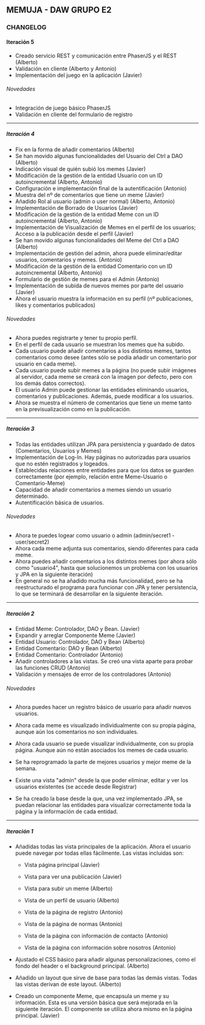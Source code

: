 ## MEMUJA - DAW GRUPO E2



### CHANGELOG
####  Iteración 5
- Creado servicio REST y comunicación entre PhaserJS y el REST (Alberto)
- Validación en cliente (Alberto y Antonio)
- Implementación del juego en la aplicación (Javier)

###### Novedades
- Integración de juego básico PhaserJS 
- Validación en cliente del formulario de registro


---

##### Iteración 4

- Fix en la forma de añadir comentarios (Alberto)
- Se han movido algunas funcionalidades del Usuario del Ctrl a DAO (Alberto)
- Indicación visual de quién subió los memes (Javier)
- Modificación de la gestión de la entidad Usuario con un ID autoincremental (Alberto, Antonio)
- Configuración e implementación final de la autentificación (Antonio)
- Muestra del nº de comentarios que tiene un meme (Javier)
- Añadido Rol al usuario (admin o user normal) (Alberto, Antonio)
- Implementación de Borrado de Usuarios (Javier)
- Modificación de la gestión de la entidad Meme con un ID autoincremental (Alberto, Antonio)
- Implementación de Visualización de Memes en el perfil de los usuarios; Acceso a la publicación desde el perfil (Javier)
- Se han movido algunas funcionalidades del Meme del Ctrl a DAO (Alberto)
- Implementación de gestión del admin, ahora puede eliminar/editar usuarios, comentarios y memes. (Antonio)
- Modificación de la gestión de la entidad Comentario con un ID autoincremental (Alberto, Antonio)
- Formulario de gestión de memes para el Admin (Antonio)
- Implementación de subida de nuevos memes por parte del usuario (Javier)
- Ahora el usuario muestra la información en su perfil (nº publicaciones, likes y comentarios publicados)



###### Novedades

- Ahora puedes registrarte y tener tu propio perfil.
- En el perfil de cada usuario se muestran los memes que ha subido.
- Cada usuario puede añadir comentarios a los distintos memes, tantos comentarios como desee (antes sólo se podía añadir un comentario por usuario en cada meme).
- Cada usuario puede subir memes a la página (no puede subir imágenes al servidor, cada meme se creará con la imagen por defecto, pero con los demás datos correctos).
- El usuario Admin puede gestionar las entidades eliminando usuarios, comentarios y publicaciones. Además, puede modificar a los usuarios.  
- Ahora se muestra el número de comentarios que tiene un meme tanto en la previsualización como en la publicación. 



---

##### Iteración 3

- Todas las entidades utilizan JPA para persistencia y guardado de datos (Comentarios, Usuarios y Memes)
- Implementación de Log-In. Hay páginas no autorizadas para usuarios que no estén registrados y logeados.
- Establecidas relaciones entre entidades para que los datos se guarden correctamente (por ejemplo, relación entre Meme-Usuario o Comentario-Meme)
- Capacidad de añadir comentarios a memes siendo un usuario determinado. 
- Autentificación básica de usuarios.



###### Novedades

- Ahora te puedes logear como usuario o admin (admin/secret1 - user/secret2)
- Ahora cada meme adjunta sus comentarios, siendo diferentes para cada meme.
- Ahora puedes añadir comentarios a los distintos memes (por ahora sólo como "usuario4", hasta que solucionemos un problema con los usuarios y JPA en la siguiente iteración)
- En general no se ha añadido mucha más funcionalidad, pero se ha reestructurado el programa para funcionar con JPA y tener persistencia, lo que se terminará de desarrollar en la siguiente iteración.



---

##### Iteración 2

- Entidad Meme: Controlador, DAO y Bean. (Javier)
- Expandir y arreglar Componente Meme (Javier)
- Entidad Usuario: Controlador, DAO y Bean (Alberto)
- Entidad Comentario: DAO y Bean (Alberto)
- Entidad Comentario: Controlador (Antonio)
- Añadir controladores a las vistas. Se creó una vista aparte para probar las funciones CRUD (Antonio)
- Validación y mensajes de error de los controladores (Antonio)



###### Novedades

- Ahora puedes hacer un registro básico de usuario para añadir nuevos usuarios.

- Ahora cada meme es visualizado individualmente con su propia página, aunque aún los comentarios no son individuales.

- Ahora cada usuario se puede visualizar individualmente, con su propia página. Aunque aún no están asociados los memes de cada usuario.

- Se ha reprogramado la parte de mejores usuarios y mejor meme de la semana. 

- Existe una vista "admin" desde la que poder eliminar, editar y ver los usuarios existentes (se accede desde Registrar)

- Se ha creado la base desde la que, una vez implementado JPA, se puedan relacionar las entidades para visualizar correctamente toda la página y la información de cada entidad. 

  

------

##### Iteración 1

- Añadidas todas las vista principales de la aplicación. Ahora el usuario puede navegar por todas ellas fácilmente. Las vistas incluidas son:

  - Vista página principal (Javier)

  - Vista para ver una publicación (Javier)

  - Vista para subir un meme (Alberto)

  - Vista de un perfil de usuario (Alberto)

  - Vista de la página de registro (Antonio)

  - Vista de la página de normas (Antonio)

  - Vista de la página con información de contacto (Antonio)

  - Vista de la página con información sobre nosotros (Antonio)

    

- Ajustado el CSS básico para añadir algunas personalizaciones, como el fondo del header o el background principal. (Alberto)

- Añadido un layout que sirve de base para todas las demás vistas. Todas las vistas derivan de este layout. (Alberto)

- Creado un componente Meme, que encapsula un meme y su información. Esta es una versión básica que será mejorada en la siguiente iteración. El componente se utiliza ahora mismo en la página principal. (Javier)